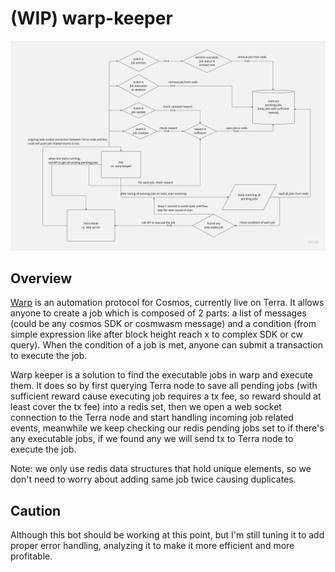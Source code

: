 # (WIP) warp-keeper

![warp flow chart](warp_flow_chart.jpg)

## Overview

[Warp](https://warp.money/) is an automation protocol for Cosmos, currently live on Terra. It allows anyone to create a job which is composed of 2 parts: a list of messages (could be any cosmos SDK or cosmwasm message) and a condition (from simple expression like after block height reach x to complex SDK or cw query). When the condition of a job is met, anyone can submit a transaction to execute the job.

Warp keeper is a solution to find the executable jobs in warp and execute them. It does so by first querying Terra node to save all pending jobs (with sufficient reward cause executing job requires a tx fee, so reward should at least cover the tx fee) into a redis set, then we open a web socket connection to the Terra node and start handling incoming job related events, meanwhile we keep checking our redis pending jobs set to if there's any executable jobs, if we found any we will send tx to Terra node to execute the job.

Note: we only use redis data structures that hold unique elements, so we don't need to worry about adding same job twice causing duplicates.

## Caution

Although this bot should be working at this point, but I'm still tuning it to add proper error handling, analyzing it to make it more efficient and more profitable.
